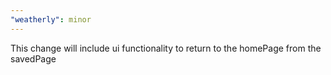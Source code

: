 ```yaml
---
"weatherly": minor
---
```


This change will include ui functionality to return to the homePage from the savedPage
